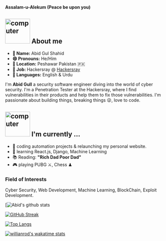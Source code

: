 **Assalam-u-Alekum (Peace be upon you)**

<h2><img src="https://thumbs.gfycat.com/AcrobaticMatureGazelle.webp" alt="computer" width="80"> About me </h2>

<div >
                            
<ul>
  <li><b>👤 Name: </b> Abid Gul Shahid</li>
  <li><b>😄 Pronouns:</b>  He/Him</li>
  <li><b>📍 Location:</b> Peshawar Pakistan 🇵🇰 </li>
  <li><b>💼 Job: </b>Hackersray @ <a href="hackersray.com">Hackersray</a></li>
  <li><b>📣 Languages:</b> English & Urdu</li>
</ul>

  <p>I'm <b>Abid Gull</b>  a security software engineer  diving into the world of cyber security. I'm a Penetration Tester at the Hackersray, 
  where I find vulnerabilities in their products and help them to fix those vulnerabilities. I'm passionate about building things, breaking things 😜, love to code.
</p>

</div>
 
    
    

<h2><img src="https://thumbs.gfycat.com/ScaryCreamyGlobefish.webp" alt="computer" width="80"> I'm currently ...</h2>

- 🔭 coding automation projects & relaunching my personal website.
- 🌱 learning React.js, Django, Machine Learning
- 📚 Reading: **"Rich Dad Poor Dad"**
- 🎮 playing PUBG ⚔, Chess ♟ 

### Field of Interests
Cyber Security, Web Development, Machine Learning, BlockChain, Exploit Development.



[![Abid's github stats](https://github-readme-stats.vercel.app/api?username=silencemind&show_icons=true&theme=radical)

[![GitHub Streak](https://github-readme-streak-stats.herokuapp.com/?user=silencemind)](https://git.io/streak-stats)

[![Top Langs](https://github-readme-stats.vercel.app/api/top-langs/?username=silencemind&langs_count=8)](https://github.com/anuraghazra/github-readme-stats)

  [![willianrod's wakatime stats](https://github-readme-stats.vercel.app/api/wakatime?username=silencemind)](https://github.com/anuraghazra/github-readme-stats)




